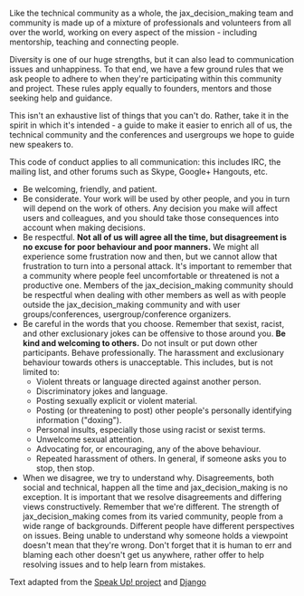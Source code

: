  Like the technical community as a whole, the jax_decision_making team and community is made up of a mixture of professionals and volunteers from all over the world, working on every aspect of the mission - including mentorship, teaching and connecting people.

Diversity is one of our huge strengths, but it can also lead to communication issues and unhappiness. To that end, we have a few ground rules that we ask people to adhere to when they're participating within this community and project. These rules apply equally to founders, mentors and those seeking help and guidance.

This isn't an exhaustive list of things that you can't do. Rather, take it in the spirit in which it's intended - a guide to make it easier to enrich all of us, the technical community and the conferences and usergroups we hope to guide new speakers to.

This code of conduct applies to all communication: this includes IRC, the mailing list, and other forums such as Skype, Google+ Hangouts, etc.

- Be welcoming, friendly, and patient.
- Be considerate. Your work will be used by other people, and you in turn will depend on the work of others. Any decision you make will affect users and colleagues, and you should take those consequences into account when making decisions.
- Be respectful. __Not all of us will agree all the time, but disagreement is no excuse for poor behaviour and poor manners.__ We might all experience some frustration now and then, but we cannot allow that frustration to turn into a personal attack. It's important to remember that a community where people feel uncomfortable or threatened is not a productive one. Members of the jax_decision_making community should be respectful when dealing with other members as well as with people outside the jax_decision_making community and with user groups/conferences, usergroup/conference organizers.
- Be careful in the words that you choose. Remember that sexist, racist, and other exclusionary jokes can be offensive to those around you. __Be kind and welcoming to others.__ Do not insult or put down other participants. Behave professionally. The harassment and exclusionary behaviour towards others is unacceptable. This includes, but is not limited to:
  - Violent threats or language directed against another person.
  - Discriminatory jokes and language.
  - Posting sexually explicit or violent material.
  - Posting (or threatening to post) other people's personally identifying information ("doxing").
  - Personal insults, especially those using racist or sexist terms.
  - Unwelcome sexual attention.
  - Advocating for, or encouraging, any of the above behaviour.
  - Repeated harassment of others. In general, if someone asks you to stop, then stop.
- When we disagree, we try to understand why. Disagreements, both social and technical, happen all the time and jax_decision_making is no exception. It is important that we resolve disagreements and differing views constructively. Remember that we're different. The strength of jax_decision_making comes from its varied community, people from a wide range of backgrounds. Different people have different perspectives on issues. Being unable to understand why someone holds a viewpoint doesn't mean that they're wrong. Don't forget that it is human to err and blaming each other doesn't get us anywhere, rather offer to help resolving issues and to help learn from mistakes.

Text adapted from the [Speak Up! project](http://web.archive.org/web/20141109123859/http://speakup.io/coc.html) and [Django](https://www.djangoproject.com/conduct/)

